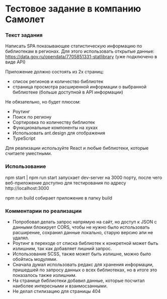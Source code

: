 # Тестовое задание в компанию Самолет

### Текст задания

Написать SPA показывающее статистическую информацию по библиотекам в регионах. Для этого использовать открытые данные: https://data.gov.ru/opendata/7705851331-statlibrary (уже подключено в виде API)

Приложение должно состоять из 2х страниц:
* список регионов и количество библиотек
* страница просмотра расширенной информации о выбранной библиотеке (больше доступной в API информации)

Не обязательно, но будет плюсом:

* Роутинг
* Поиск по региону
* Сортировка по количеству библиотек
* Функциональные компоненты на хуках
* Использовать ant.design для отображения
* TypeScript

Для реализации используйте React и любые библиотеки, которые считаете уместными.

### Использование

npm start | npm run start запускает dev-server на 3000 порту, после чего веб-приложение доступно для тестирования по адресу http://localhost:3000

npm run build собирает приложение в папку build

### Комментарии по реализации

* Попробовал делать запрос напрямую на сайт, но доступ к JSON с данными блокирует CORS, чтобы не нужно было использовать расширение, сохранил данные локально, старую версию апи не удалял.
* Роутинг в переходе от списка библиотек к конкретной может быть излишним, так как добавляет лишний запрос.
* Использование SCSS, также может быть излишне, можно было обойтись модулями.
* Сначала думал использовать редакс для хранения информации, пришедшей по запросу данных о всех библиотеках, но в итоге это показалось также излишним.
* На странице библиотеки добавил данные, которые посчитал наиболее интересными и взаимосзанными.
* Не делал стилизацию для страницы 404